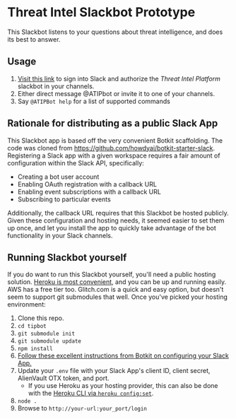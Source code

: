# Threat Intel Slackbot Prototype
This Slackbot listens to your questions about threat intelligence, and does its best to answer.

## Usage
1. [Visit this link](https://atipbot.herokuapp.com/) to sign into Slack and authorize the _Threat Intel Platform_ slackbot in your channels.
1. Either direct message @ATIPbot or invite it to one of your channels.
1. Say `@ATIPBot help` for a list of supported commands

## Rationale for distributing as a public Slack App
This Slackbot app is based off the very convenient Botkit scaffolding. The code was cloned from https://github.com/howdyai/botkit-starter-slack. Registering a Slack app with a given workspace requires a fair amount of configuration within the Slack API, specifically:
* Creating a bot user account
* Enabling OAuth registration with a callback URL
* Enabling event subscriptions with a callback URL
* Subscribing to particular events

Additionally, the callback URL requires that this Slackbot be hosted publicly. Given these configuration and hosting needs, it seemed easier to set them up once, and let you install the app to quickly take advantage of the bot functionality in your Slack channels.

## Running Slackbot yourself
If you do want to run this Slackbot yourself, you'll need a public hosting solution. [Heroku is most convenient](https://devcenter.heroku.com/articles/getting-started-with-nodejs#introduction), and you can be up and running easily. AWS has a free tier too. Glitch.com is a quick and easy option, but doesn't seem to support git submodules that well. Once you've picked your hosting environment:
1. Clone this repo.
1. `cd tipbot`
1. `git submodule init`
1.  `git submodule update`
1. `npm install`
1. [Follow these excellent instructions from Botkit on configuring your Slack App.](https://github.com/howdyai/botkit/blob/master/docs/slack-events-api.md)
1. Update your `.env` file with your Slack App's client ID, client secret, AlienVault OTX token, and port. 
    * If you use Heroku as your hosting provider, this can also be done with the [Heroku CLI via `heroku config:set`](https://devcenter.heroku.com/articles/getting-started-with-nodejs#define-config-vars).
1. `node .`
1. Browse to `http://your-url:your_port/login`